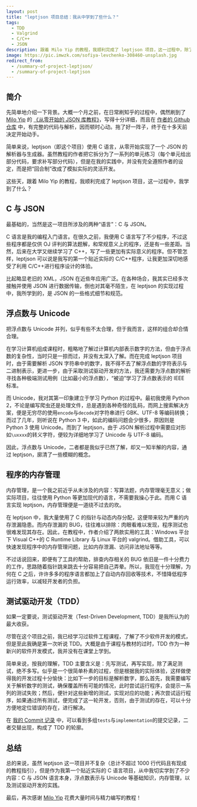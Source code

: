 ```yaml
---
layout: post
title: "leptjson 项目总结：我从中学到了些什么？"
tags:
  - TDD
  - Valgrind
  - C/C++
  - JSON
description: 跟着 Milo Yip 的教程，我顺利完成了 leptjson 项目，这一过程中，除了 JSON 与 C，我还学到了什么？
image: https://pic.imwzk.com/sofiya-levchenko-308460-unsplash.jpg
redirect_from:
  - /summary-of-project-leptjson/
  - /summary-of-project-leptjson
---
```


## 简介

先简单地介绍一下背景。大概一个月之前，在日常刷知乎的过程中，偶然刷到了 [Milo Yip](https://www.zhihu.com/people/miloyip) 的 [《从零开始的 JSON 库教程》](https://zhuanlan.zhihu.com/p/22457315)，写得十分详细，而且在 [作者的 Github 仓库](https://github.com/miloyip/json-tutorial/) 中，有完整的代码与解析，因而顿时心动。拖了好一阵子，终于在十多天前决定开始动手。

简单来说，leptjson（即这个项目）使用 C 语言，从零开始实现了一个 JSON 的解析器与生成器。虽然教程的作者把它拆分为了一系列的单元练习（每个单元给出部分代码，要求补写部分代码），但是在我的实践中，并没有完全遵照作者的设定，而是把“回合制”改成了模拟实际的灵活开发。

这些天，跟着 Milo Yip 的教程，我顺利完成了 leptjson 项目，这一过程中，我学到了什么？

## C 与 JSON

最基础的，当然是这一项目所涉及的两种“语言”：C 与 JSON。

C 语言是我的编程入门语言。在很久之前，我便用 C 语言写了不少程序，不过这些程序都是仅供 OJ 评判的算法题解，和常规意义上的程序，还是有一些差距。当然，后来在大学又继续学习了 C++，写了一些更加有实际意义的程序。但不管怎样，leptjson 可以说是我写的第一个贴近实际的 C/C++程序，让我更加深切地感受了利用 C/C++进行程序设计的体验。

比起略显老旧的 XML，JSON 在近些年应用广泛。在各种场合，我其实已经多次接触并使用 JSON 进行数据传输，倒也对其毫不陌生，在 leptjson 的实现过程中，我所学到的，是 JSON 的一些格式细节和规范。

## 浮点数与 Unicode

把浮点数与 Unicode 并列，似乎有些不太合理，但于我而言，这样的组合却合情合理。

在学习计算机组成课程时，粗略地了解过计算机内部表示数字的方法，但由于浮点数的复杂性，当时只是一掠而过，并没有太深入了解。而在完成 leptjson 项目时，由于需要解析 JSON 字符串中的数字，我不得不去了解浮点数的字符表示与二进制表示，更进一步，由于采取测试驱动开发的方法，我还需要为浮点数的解析寻找各种极端测试用例（比如最小的浮点数），“被迫”学习了浮点数表示的 IEEE 标准。

而 Unicode，我对其第一印象建立于学习 Python 的过程中。最初我使用 Python 2，不论是编写爬虫还是处理文件，总是遇到各种奇怪的乱码，而网上搜索解决方案，便是无穷尽的使用`encode`与`decode`对字符串进行 GBK、UTF-8 等编码转换；而过了几年，则听说在 Python 3 中，如此的编码问题会少很多，原因则是 Python 3 使用 Unicode。而到了 leptjson，由于 JSON 解析过程中需要应对形如`\uxxxx`的转义字符，便较为详细地学习了 Unicode 与 UTF-8 编码。

因此，浮点数与 Unicode，二者都是我似乎已然了解，却又一知半解的内容，通过 leptjson，廓清了一些模糊的概念。

## 程序的内存管理

内存管理，是一个我之前近乎从未涉及的内容：写算法题，内存管理毫无意义；做实际项目，往往使用 Python 等更加现代的语言，不需要我操心于此。而用 C 语言实现 leptjson，内存管理便是一道绕不过去的坎。

在 leptjson 中，我大量使用了 C 的指针与动态内存分配，这便带来较为严重的内存泄漏隐患。而内存泄漏的 BUG，往往难以排除：肉眼看难以发现，程序测试也很难发现其存在。因此，在教程中，作者介绍了两款实用的工具：Windows 平台下 Visual C++的 C Runtime Library 与 Linux 平台的 valgrind。借助工具，可以快速发现程序中的内存管理问题，比如内存泄漏、访问非法地址等等。

不过话说回来，即便有了工具的帮助，排查内存相关的 BUG 依旧是一件十分费力的工作，思路随着指针跳来跳去十分容易把自己弄晕。所以，我现在十分理解，为何在 C 之后，许许多多的程序语言都加上了自动内存回收等技术，不惜降低程序运行效率，以减轻开发者的负担。

## 测试驱动开发（TDD）

如果一定要说，测试驱动开发（Test-Driven Development, TDD）是我所认为的最大收获。

尽管在这个项目之前，我已经学习过软件工程课程，了解了不少软件开发的模式，但是至此我确是第一次听说 TDD。大概是由于课程与教材的过时，TDD 作为一种新兴的软件开发模式，我并没有在课堂上学到。

简单来说，按我的理解，TDD 主要含义是：先写测试，再写实现，除了满足测试，绝不多写。似乎是一个很简单朴素的过程，但是根据我的实际体验，这样做使得我的开发过程十分愉快：比如下一步的目标是解析数字，那么首先，我需要编写关于解析数字的测试，确保覆盖所有可能的情况，此时尝试运行程序，会提示一系列的测试失败；然后，便针对这些新增的测试，实现对应的功能；再次尝试运行程序，如果通过所有测试，便完成了这一轮开发，否则，由于测试的存在，可以十分方便地定位错误的存在，进行解决。

在 [我的 Commit 记录](https://github.com/keithnull/leptjson/commits/master) 中，可以看到多组`tests`与`implementation`的提交记录，二者交替出现，构成了 TDD 的轮廓。

## 总结

总的来说，虽然 leptjson 这一项目并不复杂（总计不超过 1000 行代码且有现成的教程指引），但是作为我第一个贴近实际的 C 语言项目，从中我切实学到了不少内容：C 与 JSON 语言本身，浮点数表示与 Unicode 等基础知识，内存管理，以及测试驱动开发的实践。

最后，再次感谢 [Milo Yip](https://www.zhihu.com/people/miloyip) 花费大量时间与精力编写的教程！

